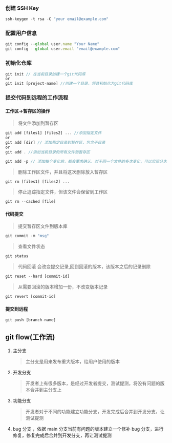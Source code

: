 ### 创建 SSH Key

```ts
ssh-keygen -t rsa -C "your email@example.com"
```

### 配置用户信息

```ts
git config --global user.name "Your Name"
git config --global user.email "email@example.com"
```

### 初始化仓库

```ts
git init // 在当前目录创建一个git代码库
or
git init [project-name] //创建一个目录，将其初始化为git代码库
```

### 提交代码到远程的工作流程

#### 工作区->暂存区的操作

> 将文件添加到暂存区

```ts
git add [files1] [files2] ... //添加指定文件
or
git add [dir] // 添加指定目录到暂存区，包含子目录
or
git add . //添加当前目录的所有文件到暂存区

git add -p // 添加每个变化前，都会要求确认，对于同一个文件的多次变化，可以实现分次提交
```

> 删除工作区文件，并且将这次删除放入暂存区

```ts
git rm [files1] [files2] ...
```

> 停止追踪指定文件，但该文件会保留到工作区

```ts
git rm --cached [file]
```

#### 代码提交

> 提交暂存区文件到版本库

```ts
git commit -m "msg"
```

> 查看文件状态

```ts
git status
```

> 代码回滚
> 会改变提交记录,回到回滚的版本，该版本之后的记录删除

```ts
git reset --hard [commit-id]
```

> 从需要回滚的版本增加一份，不改变版本记录

```ts
git revert [commit-id]
```

#### 提交到远程

```ts
git push [branch-name]
```

## git flow(工作流)

1. 主分支
   > 主分支是用来发布重大版本，给用户使用的版本
2. 开发分支
   > 开发者上有很多版本，是经过开发者提交，测试提测，将没有问题的版本合并到主分支上
3. 功能分支
   > 开发者对于不同的功能建立功能分支，开发完成后合并到开发分支，让测试提测
4. bug 分支 ，依据 main 分支当前有问题的版本建立一个修补 bug 分支，进行修复，修复完成后合并到开发分支，再让测试提测
